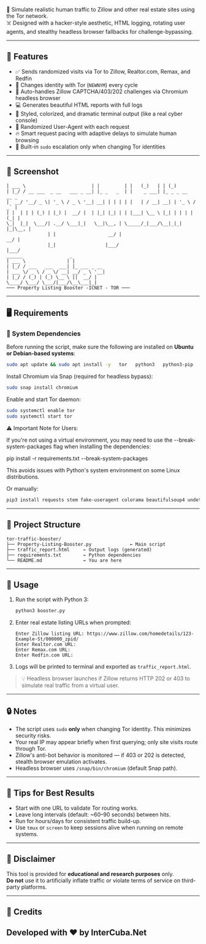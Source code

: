 🚀 Simulate realistic human traffic to Zillow and other real estate sites using the Tor network.  
☠️ Designed with a hacker-style aesthetic, HTML logging, rotating user agents, and stealthy headless browser fallbacks for challenge-bypassing.

---

## 🔧 Features

- ✅ Sends randomized visits via Tor to Zillow, Realtor.com, Remax, and Redfin
- 🔁 Changes identity with Tor (`NEWNYM`) every cycle
- 🧠 Auto-handles Zillow CAPTCHA/403/202 challenges via Chromium headless browser
- 💻 Generates beautiful HTML reports with full logs
- 🎨 Styled, colorized, and dramatic terminal output (like a real cyber console)
- 👥 Randomized User-Agent with each request
- 🔥 Smart request pacing with adaptive delays to simulate human browsing
- 💂 Built-in `sudo` escalation only when changing Tor identities

---

## 📸 Screenshot

```___                          _           _     _     _   _             
| ___ \                        | |         | |   (_)   | | (_)            
| |_/ / __ ___  _ __   ___ _ __| |_ _   _  | |    _ ___| |_ _ _ __   __ _ 
|  __/ '__/ _ \| '_ \ / _ \ '__| __| | | | | |   | / __| __| | '_ \ / _` |
| |  | | | (_) | |_) |  __/ |  | |_| |_| | | |___| \__ \ |_| | | | | (_| |
\_|  |_|  \___/| .__/ \___|_|   \__|\__, | \_____/_|___/\__|_|_| |_|\__, |
               | |                   __/ |                           __/ |
               |_|                  |___/                           |___/ 
______                 _                                                  
| ___ \               | |                                                 
| |_/ / ___   ___  ___| |_ ___ _ __                                       
| ___ \/ _ \ / _ \/ __| __/ _ \ '__|                                      
| |_/ / (_) | (_) \__ \ ||  __/ |                                         
\____/ \___/ \___/|___/\__\___|_|                                         
─── Property Listing Booster -ICNET - TOR ───
```

---

## 🖥️ Requirements

### 🔗 System Dependencies

Before running the script, make sure the following are installed on **Ubuntu or Debian-based systems**:

```bash
sudo apt update && sudo apt install -y   tor   python3   python3-pip   libglib2.0-0   libnss3   libgconf-2-4   libxss1   libappindicator1   libindicator7   fonts-liberation   xdg-utils   snapd
```

Install Chromium via Snap (required for headless bypass):

```bash
sudo snap install chromium
```

Enable and start Tor daemon:

```bash
sudo systemctl enable tor
sudo systemctl start tor
```
⚠️ Important Note for Users:

If you're not using a virtual environment, you may need to use the --break-system-packages flag when installing the dependencies:

pip install -r requirements.txt --break-system-packages

This avoids issues with Python's system environment on some Linux distributions. 

Or manually:

```bash
pip3 install requests stem fake-useragent colorama beautifulsoup4 undetected-chromedriver --break-system-packages
```

---

## 📁 Project Structure

```
tor-traffic-booster/
├── Property-Listing-Booster.py              ← Main script
├── traffic_report.html     ← Output logs (generated)
├── requirements.txt        ← Python dependencies
└── README.md               ← You are here
```

---

## 🧪 Usage

1. Run the script with Python 3:
   ```bash
   python3 booster.py
   ```

2. Enter real estate listing URLs when prompted:
   ```
   Enter Zillow listing URL: https://www.zillow.com/homedetails/123-Example-St/000000_zpid/
   Enter Realtor.com URL: 
   Enter Remax.com URL: 
   Enter Redfin.com URL: 
   ```

3. Logs will be printed to terminal and exported as `traffic_report.html`.

> 💡 Headless browser launches if Zillow returns HTTP 202 or 403 to simulate real traffic from a virtual user.

---

## 🔒 Notes

- The script uses `sudo` **only** when changing Tor identity. This minimizes security risks.
- Your real IP may appear briefly when first querying; only site visits route through Tor.
- Zillow's anti-bot behavior is monitored — if 403 or 202 is detected, stealth browser emulation activates.
- Headless browser uses `/snap/bin/chromium` (default Snap path).

---

## 🧙 Tips for Best Results

- Start with one URL to validate Tor routing works.
- Leave long intervals (default: ~60–90 seconds) between hits.
- Run for hours/days for consistent traffic build-up.
- Use `tmux` or `screen` to keep sessions alive when running on remote systems.

---

## 🧠 Disclaimer

This tool is provided for **educational and research purposes** only.  
**Do not** use it to artificially inflate traffic or violate terms of service on third-party platforms.

---

## 🧰 Credits

Developed with ❤️ by **InterCuba.Net**  
---
